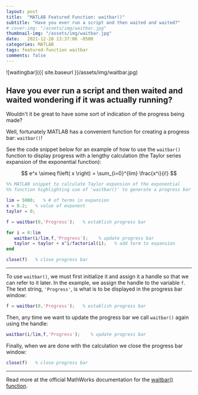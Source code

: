 ```yaml
---
layout: post
title:  "MATLAB Featured Function: waitbar()"
subtitle: "Have you ever run a script and then waited and waited?"
# cover-img: "/assets/img/waitbar.jpg"
thumbnail-img: "/assets/img/waitbar.jpg"
date:   2021-12-28 13:37:06 -0500
categories: MATLAB
tags: featured-function waitbar
comments: false
---
```

![waitingbar]({{ site.baseurl }}/assets/img/waitbar.jpg)

## **Have you ever run a script and then waited and waited wondering if it was actually running?**

Wouldn't it be great to have some sort of indication of the progress being made?

Well, fortunately MATLAB has a convenient function for creating a progress bar: `waitbar()`!

See the code snippet below for an example of how to use the  `waitbar()` function to display progress with a lengthy calculation (the Taylor series expansion of the exponential function):

$$
e^x \simeq f\left( x \right) = \sum_{i=0}^{lim} \frac{x^i}{i!}
$$

``` matlab
%% MATLAB snippet to calculate Taylor expansion of the exponential
%% function highlighting use of 'waitbar()' to generate a progress bar

lim = 5000;   % # of terms in expansion
x = 0.2;   % value of exponent
taylor = 0;

f = waitbar(0,'Progress');   % establish progress bar

for i = 0:lim
   waitbar(i/lim,f,'Progress');    % update progress bar
   taylor = taylor + x^i/factorial(i);   % add term to expansion
end

close(f)   % close progress bar
```
---


To use `waitbar()`, we must first initialize it and assign it a handle so that we can refer to it later. In the example, we assign the handle to the variable `f`. The text string, `'Progress'`, is what is to be displayed in the progress bar window:

``` matlab
f = waitbar(0,'Progress');   % establish progress bar
 ```
Then, any time we want to update the progress bar we call `waitbar()` again using the handle:

``` matlab
waitbar(i/lim,f,'Progress');    % update progress bar
```
Finally, when we are done with the calculation we close the progress bar window:

``` matlab
close(f)   % close progress bar
```


---

Read more at the official MathWorks documentation for the [waitbar() function](https://www.mathworks.com/help/matlab/ref/waitbar.html).

[waitbar-doc]: https://www.mathworks.com/help/matlab/ref/waitbar.html
